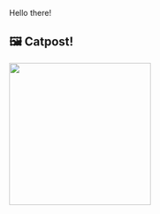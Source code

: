 Hello there!



## 🖼️ Catpost!

<sub>
    <img src="https://cdn2.thecatapi.com/images/MTcwMzMwMA.gif" height="256">
</sub>

